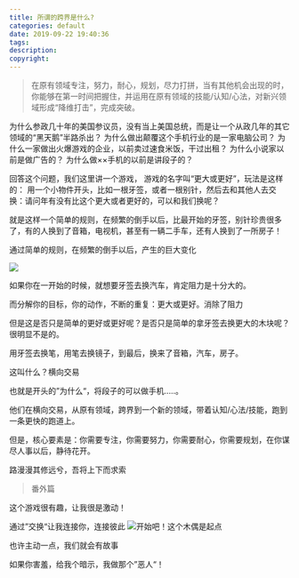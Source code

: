 ```yaml
---
title: 所谓的跨界是什么?
categories: default
date: 2019-09-22 19:40:36
tags:
description:
copyright:
---
```

> 在原有领域专注，努力，耐心，规划，尽力打拼，当有其他机会出现的时，你能够在第一时间把握住，并运用在原有领域的技能/认知/心法，对新兴领域形成“降维打击”，完成突破。

为什么参政几十年的美国参议员，没有当上美国总统，而是让一个从政几年的其它领域的“黑天鹅”半路杀出？
为什么做出颠覆这个手机行业的是一家电脑公司？
为什么一家做出火爆游戏的企业，以前卖过速食米饭，干过出租？
为什么小说家以前是做广告的？
为什么做××手机的以前是讲段子的？
<!-- more -->
回答这个问题，我们这里讲一个游戏，
游戏的名字叫“更大或更好”，玩法是这样的：
用一个小物件开头，比如一根牙签，或者一根别针，然后去和其他人去交换：请问年有没有比这个更大或者更好的，可以和我们换呢？

就是这样一个简单的规则，在频繁的倒手以后，比最开始的牙签，别针珍贵很多了，有的人换到了音箱，电视机，甚至有一辆二手车，还有人换到了一所房子！

通过简单的规则，在频繁的倒手以后，产生的巨大变化

![](https://upload-images.jianshu.io/upload_images/4319370-49b4446bfb2acf04.png?imageMogr2/auto-orient/strip%7CimageView2/2/w/1240)

如果你在一开始的时候，就想要牙签去换汽车，肯定阻力是十分大的。

而分解你的目标，你的动作，不断的重复：更大或更好。消除了阻力

但是这是否只是简单的更好或更好呢？是否只是简单的拿牙签去换更大的木块呢？很明显不是的。

用牙签去换笔，用笔去换镜子，到最后，换来了音箱，汽车，房子。

这叫什么？横向交易

也就是开头的”为什么“，将段子的可以做手机.....。

他们在横向交易，从原有领域，跨界到一个新的领域，带着认知/心法/技能，跑到一条更快的跑道上。

但是，核心要素是：你需要专注，你需要努力，你需要耐心，你需要规划，在你谋尽人事以后，静待花开。

路漫漫其修远兮，吾将上下而求索

> 番外篇

这个游戏很有趣，让我很是激动！

通过”交换“让我连接你，连接彼此
![开始吧！这个木偶是起点](https://upload-images.jianshu.io/upload_images/4319370-ae84ca0cbf102aa3.jpg?imageMogr2/auto-orient/strip%7CimageView2/2/w/1240)

也许主动一点，我们就会有故事

如果你害羞，给我个暗示，我做那个”恶人“！
